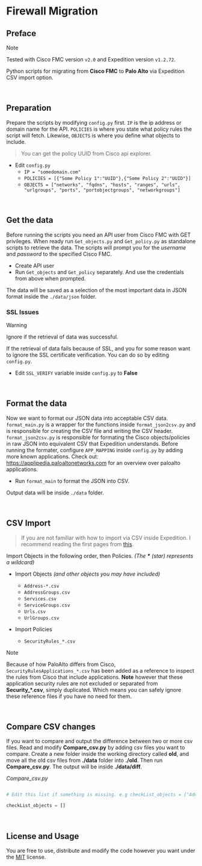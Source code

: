 # Firewall Migration

## Preface

> [!NOTE]
> Tested with Cisco FMC version `v2.0` and Expedition version `v1.2.72`.

Python scripts for migrating from **Cisco FMC** to **Palo Alto** via Expedition CSV import option.

<br>

## Preparation

Prepare the scripts by modifying `config.py` first. `IP` is the ip address or domain name for the API. `POLICIES` is where you state what policy rules the script will fetch. Likewise, `OBJECTS` is where you define what objects to include.

> You can get the policy UUID from Cisco api explorer.

- Edit `config.py`
  - `IP = "somedomain.com"`
  - `POLICIES = [{"Some Policy 1":"UUID"},{"Some Policy 2":"UUID"}]`
  - `OBJECTS = ["networks", "fqdns", "hosts", "ranges", "urls", "urlgroups", "ports", "portobjectgroups", "networkgroups"]`

<br>

## Get the data

Before running the scripts you need an API user from Cisco FMC with GET privileges. When ready run `Get_objects.py` and `Get_policy.py` as standalone scripts to retrieve the data. The scripts will prompt you for the _username_ and _password_ to the specified Cisco FMC.

- Create API user
- Run `Get_objects` and `Get_policy` separately. And use the credentials from above when prompted.

The data will be saved as a selection of the most important data in JSON format inside the `./data/json` folder.

### SSL Issues

> [!WARNING]
> Ignore if the retrieval of data was successful.

If the retrieval of data fails because of SSL, and you for some reason want to ignore the SSL certificate verification. You can do so by editing `config.py`.

- Edit `SSL_VERIFY` variable inside `config.py` to **False**

<br>

## Format the data

Now we want to format our JSON data into acceptable CSV data. `format_main.py` is a wrapper for the functions inside `format_json2csv.py` and is responsible for creating the CSV file and writing the CSV header. `format_json2csv.py` is responsible for formating the Cisco objects/policies in raw JSON into equivalent CSV that Expedition understands. Before running the formater, configure `APP_MAPPING` inside `config.py` by adding more known applications. Check out: https://applipedia.paloaltonetworks.com for an overview over paloalto applications.

- Run `format_main` to format the JSON into CSV.

Output data will be inside `./data` folder.

<br>

## CSV Import

> If you are not familiar with how to import via CSV inside Expedition. I recommend reading the first pages from [this](https://live.paloaltonetworks.com/t5/expedition-articles/a-how-to-guide-on-the-import-csv-option/ta-p/258388?attachment-id=8061).

Import Objects in the following order, then Policies. _(The **\*** (star) represents a wildcard)_

- Import Objects _(and other objects you may have included)_

  - `Address-*.csv`
  - `AddressGroups.csv`
  - `Services.csv`
  - `ServiceGroups.csv`
  - `Urls.csv`
  - `UrlGroups.csv`

- Import Policies
  - `SecurityRules_*.csv`

> [!NOTE]
> Because of how PaloAlto differs from Cisco, `SecurityRulesApplications_*.csv` has been added as a reference to inspect the rules from Cisco that include applications. **Note** however that these application security rules are not excluded or separated from **Security\_\*.csv**, simply duplicated. Which means you can safely ignore these reference files if you have no need for them.

<br>

## Compare CSV changes

If you want to compare and output the difference between two or more csv files. Read and modify **Compare_csv.py** by adding csv files you want to compare. Create a new folder inside the working directory called **old**, and move all the old csv files from **./data** folder into **./old**. Then run **Compare_csv.py**. The output will be inside **./data/diff**.

_Compare_csv.py_

```python

# Edit this list if something is missing. e.g checkList_objects = ["Address-Networks.csv"]

checkList_objects = []

```

<br>

## License and Usage

You are free to use, distribute and modify the code however you want under the [MIT](https://mit-license.org/) license.
